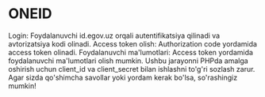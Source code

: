 # ONEID

Login: Foydalanuvchi id.egov.uz orqali autentifikatsiya qilinadi va avtorizatsiya kodi olinadi.
Access token olish: Authorization code yordamida access token olinadi.
Foydalanuvchi ma'lumotlari: Access token yordamida foydalanuvchi ma'lumotlari olish mumkin.
Ushbu jarayonni PHPda amalga oshirish uchun client_id va client_secret bilan ishlashni to'g'ri sozlash zarur. Agar sizda qo'shimcha savollar yoki yordam kerak bo'lsa, so'rashingiz mumkin!

